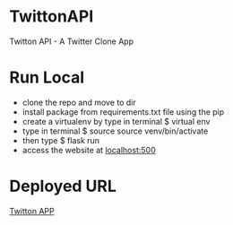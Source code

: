 # TwittonAPI
Twitton API - A Twitter Clone App

# Run Local
- clone the repo and move to dir
- install package from requirements.txt file using the pip
- create a virtualenv by type in terminal $ virtual env
- type in terminal $ source source venv/bin/activate
- then type $ flask run
- access the website at [localhost:500](http://127.0.0.1:5000)

# Deployed URL
[Twitton APP](https://twittonapi.onrender.com/)
